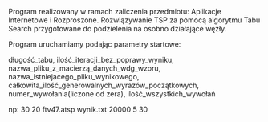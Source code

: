 Program realizowany w ramach zaliczenia przedmiotu: Aplikacje Internetowe i Rozproszone.
Rozwiązywanie TSP za pomocą algorytmu Tabu Search przygotowane do podzielenia na osobno działające węzły.


Program uruchamiamy podając parametry startowe:

długość_tabu, ilość_iteracji_bez_poprawy_wyniku, nazwa_pliku_z_macierzą_danych_wdg_wzoru, nazwa_istniejacego_pliku_wynikowego, całkowita_ilość_generowalnych_wyrazów_początkowych, numer_wywołania(liczone od zera), ilość_wszystkich_wywołań

np: 30 20 ftv47.atsp wynik.txt 20000 5 30
